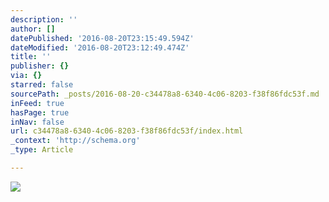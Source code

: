 ```yaml
---
description: ''
author: []
datePublished: '2016-08-20T23:15:49.594Z'
dateModified: '2016-08-20T23:12:49.474Z'
title: ''
publisher: {}
via: {}
starred: false
sourcePath: _posts/2016-08-20-c34478a8-6340-4c06-8203-f38f86fdc53f.md
inFeed: true
hasPage: true
inNav: false
url: c34478a8-6340-4c06-8203-f38f86fdc53f/index.html
_context: 'http://schema.org'
_type: Article

---
```

![](https://the-grid-user-content.s3-us-west-2.amazonaws.com/c40a3ffe-5c13-471e-8273-4cc4bfcb2108.jpg)